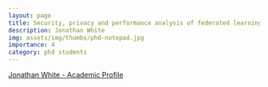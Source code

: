 ```yaml
---
layout: page
title: Security, privacy and performance analysis of federated learning systems
description: Jonathan White
img: assets/img/thumbs/phd-notepad.jpg
importance: 4
category: phd students
---
```


[Jonathan White - Academic Profile](https://people.uwe.ac.uk/Person/Jonathan6White)

